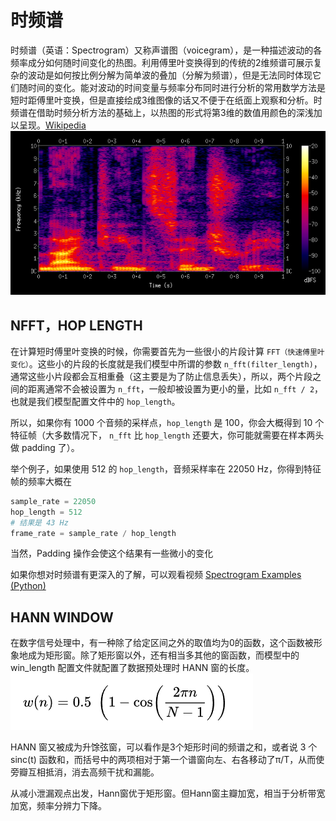 # 时频谱
时频谱（英语：Spectrogram）又称声谱图（voicegram），是一种描述波动的各频率成分如何随时间变化的热图。利用傅里叶变换得到的传统的2维频谱可展示复杂的波动是如何按比例分解为简单波的叠加（分解为频谱），但是无法同时体现它们随时间的变化。能对波动的时间变量与频率分布同时进行分析的常用数学方法是短时距傅里叶变换，但是直接绘成3维图像的话又不便于在纸面上观察和分析。时频谱在借助时频分析方法的基础上，以热图的形式将第3维的数值用颜色的深浅加以呈现。[Wikipedia](https://zh.wikipedia.org/zh-cn/%E6%97%B6%E9%A2%91%E8%B0%B1)
![一个时频谱](./assets/img/Spectrogram-19thC.png)

## NFFT，HOP LENGTH
在计算短时傅里叶变换的时候，你需要首先为一些很小的片段计算 `FFT（快速傅里叶变化）`。这些小的片段的长度就是我们模型中所谓的参数 `n_fft(filter_length)`，通常这些小片段都会互相重叠（这主要是为了防止信息丢失），所以，两个片段之间的距离通常不会被设置为 `n_fft`，一般却被设置为更小的量，比如 `n_fft / 2`，也就是我们模型配置文件中的 `hop_length`。

所以，如果你有 1000 个音频的采样点，`hop_length` 是 100，你会大概得到 10 个特征帧（大多数情况下， `n_fft` 比 `hop_length` 还要大，你可能就需要在样本两头做 padding 了）。

举个例子，如果使用 512 的 `hop_length`，音频采样率在 22050 Hz，你得到特征帧的频率大概在
```python
sample_rate = 22050
hop_length = 512
# 结果是 43 Hz
frame_rate = sample_rate / hop_length
```
当然，Padding 操作会使这个结果有一些微小的变化

如果你想对时频谱有更深入的了解，可以观看视频
[Spectrogram Examples (Python)](https://www.youtube.com/watch?v=TJGlxdW7Fb4)

## HANN WINDOW
在数字信号处理中，有一种除了给定区间之外的取值均为0的函数，这个函数被形象地成为矩形窗。除了矩形窗以外，还有相当多其他的窗函数，而模型中的 win_length 配置文件就配置了数据预处理时 HANN 窗的长度。
![Hann Window](./assets/img/Hann-Window.png)

HANN 窗又被成为升馀弦窗，可以看作是3个矩形时间的频谱之和，或者说 3 个 sinc(t) 函数和，而括号中的两项相对于第一个谱窗向左、右各移动了π/T，从而使旁瓣互相抵消，消去高频干扰和漏能。

从减小泄漏观点出发，Hann窗优于矩形窗。但Hann窗主瓣加宽，相当于分析带宽加宽，频率分辨力下降。